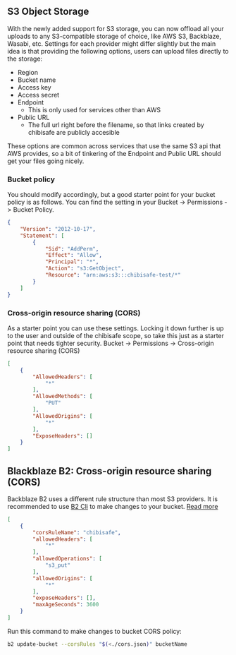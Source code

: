 ## S3 Object Storage

With the newly added support for S3 storage, you can now offload all your uploads to any S3-compatible storage of choice, like AWS S3, Backblaze, Wasabi, etc.
Settings for each provider might differ slightly but the main idea is that providing the following options, users can upload files directly to the storage:
- Region
- Bucket name
- Access key
- Access secret
- Endpoint
	- This is only used for services other than AWS
- Public URL
	- The full url right before the filename, so that links created by chibisafe are publicly accesible

These options are common across services that use the same S3 api that AWS provides, so a bit of tinkering of the Endpoint and Public URL should get your files going nicely.

### Bucket policy
You should modify accordingly, but a good starter point for your bucket policy is as follows. You can find the setting in your Bucket -> Permissions -> Bucket Policy.
```json
{
    "Version": "2012-10-17",
    "Statement": [
        {
            "Sid": "AddPerm",
            "Effect": "Allow",
            "Principal": "*",
            "Action": "s3:GetObject",
            "Resource": "arn:aws:s3:::chibisafe-test/*"
        }
    ]
}
```

### Cross-origin resource sharing (CORS)
As a starter point you can use these settings. Locking it down further is up to the user and outside of the chibisafe scope, so take this just as a starter point that needs tighter security. Bucket -> Permissions -> Cross-origin resource sharing (CORS)

```json
[
    {
        "AllowedHeaders": [
            "*"
        ],
        "AllowedMethods": [
            "PUT"
        ],
        "AllowedOrigins": [
            "*"
        ],
        "ExposeHeaders": []
    }
]
```

## Blackblaze B2: Cross-origin resource sharing (CORS)
Backblaze B2 uses a different rule structure than most S3 providers. It is recommended to use [B2 Cli](https://www.backblaze.com/docs/cloud-storage-command-line-tools) to make changes to your bucket. [Read more](https://www.backblaze.com/docs/cloud-storage-cross-origin-resource-sharing-rules)

```json
[
    {
    	"corsRuleName": "chibisafe",
     	"allowedHeaders": [
			"*"
     	],
     	"allowedOperations": [
			"s3_put"
     	],
     	"allowedOrigins": [
			"*"
     	],
        "exposeHeaders": [],
    	"maxAgeSeconds": 3600
    }
]
```
Run this command to make changes to bucket CORS policy:

```bash
b2 update-bucket --corsRules "$(<./cors.json)" bucketName
```

